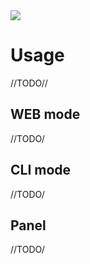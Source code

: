 <img src="https://kekse.biz/github.php?draw&override=github:count2">

# Usage
//TODO//

## WEB mode
//TODO/

## CLI mode
//TODO/

## Panel
//TODO/
